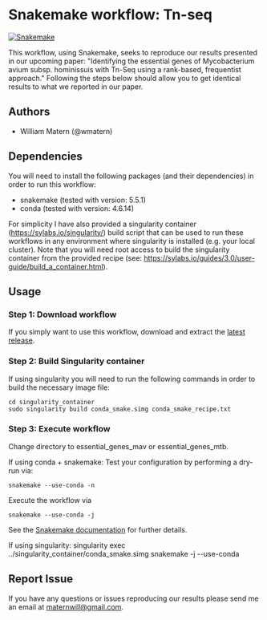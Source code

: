 # Snakemake workflow: Tn-seq

[![Snakemake](https://img.shields.io/badge/snakemake-≥3.12.0-brightgreen.svg)](https://snakemake.bitbucket.io)

This workflow, using Snakemake, seeks to reproduce our results presented in our upcoming paper: "Identifying the essential genes of Mycobacterium avium subsp. hominissuis with Tn-Seq using a rank-based, frequentist approach." Following the steps below should allow you to get identical results to what we reported in our paper.

## Authors

* William Matern (@wmatern)

## Dependencies

You will need to install the following packages (and their dependencies) in order to run this workflow:
* snakemake (tested with version: 5.5.1)
* conda (tested with version: 4.6.14)

For simplicity I have also provided a singularity container (https://sylabs.io/singularity/) build script that can be used to run these workflows in any environment where singularity is installed (e.g. your local cluster). Note that you will need root access to build the singularity container from the provided recipe (see: https://sylabs.io/guides/3.0/user-guide/build_a_container.html).

## Usage

### Step 1: Download workflow

If you simply want to use this workflow, download and extract the [latest release](https://github.com/snakemake-workflows/tn-seq/releases).

### Step 2: Build Singularity container

If using singularity you will need to run the following commands in order to build the necessary image file:

    cd singularity_container
    sudo singularity build conda_smake.simg conda_smake_recipe.txt

### Step 3: Execute workflow
Change directory to essential\_genes\_mav or essential\_genes\_mtb.

If using conda + snakemake:
Test your configuration by performing a dry-run via:

    snakemake --use-conda -n

Execute the workflow via

    snakemake --use-conda -j

See the [Snakemake documentation](https://snakemake.readthedocs.io/en/stable/executable.html) for further details.

If using singularity:
singularity exec ../singularity\_container/conda\_smake.simg snakemake -j --use-conda

## Report Issue
If you have any questions or issues reproducing our results please send me an email at maternwill@gmail.com.

